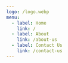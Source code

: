 ```yaml
---
logo: /logo.webp
menu:
  - label: Home
    link: /
  - label: About
    link: /about-us
  - label: Contact Us
    link: /contact-us
---
```


